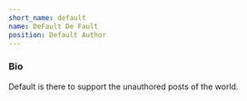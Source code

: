 ```yaml
---
short_name: default
name: DeFault De Fault
position: Default Author
---
```

### Bio
Default is there to support the unauthored posts of the world.
